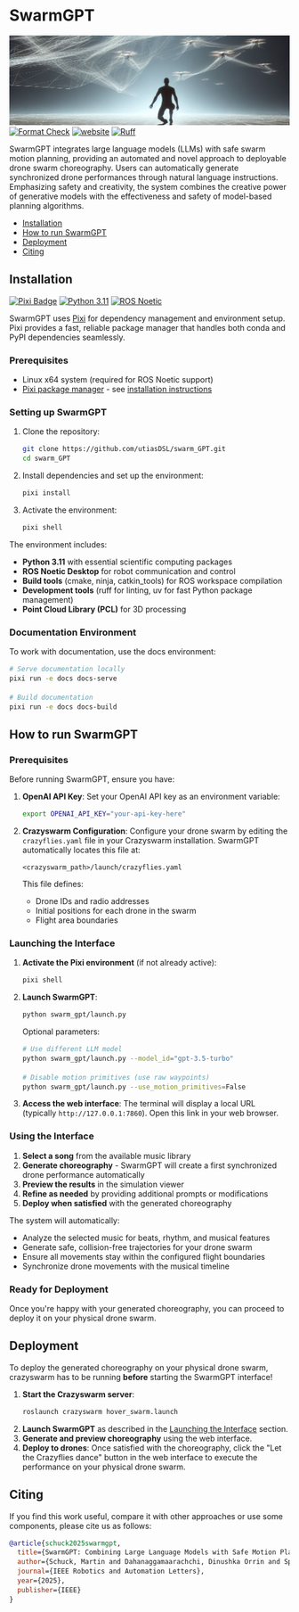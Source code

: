# SwarmGPT

![swarm_gpt_banner](/docs/img/swarm_gpt_banner.png)
[![Format Check](https://github.com/utiasDSL/swarm_GPT/actions/workflows/ruff.yaml/badge.svg)](https://github.com/utiasDSL/swarm_GPT/actions/workflows/ruff.yaml)
[![website](https://github.com/utiasDSL/swarm_GPT/actions/workflows/website.yaml/badge.svg)](https://github.com/utiasDSL/swarm_GPT/actions/workflows/website.yaml)
[![Ruff](https://img.shields.io/endpoint?url=https://raw.githubusercontent.com/astral-sh/ruff/main/assets/badge/v2.json)](https://github.com/astral-sh/ruff)

SwarmGPT integrates large language models (LLMs) with safe swarm motion planning, providing an automated and novel approach to deployable drone swarm choreography. Users can automatically generate synchronized drone performances through natural language instructions. Emphasizing safety and creativity, the system combines the creative power of generative models with the effectiveness and safety of model-based planning algorithms.

- [Installation](#installation)
- [How to run SwarmGPT](#how-to-run-swarmgpt)
- [Deployment](#deployment)
- [Citing](#citing)

## Installation

[![Pixi Badge](https://img.shields.io/endpoint?url=https://raw.githubusercontent.com/prefix-dev/pixi/main/assets/badge/v0.json)](https://pixi.sh)
[![Python 3.11](https://img.shields.io/badge/python-3.11-blue.svg)](https://www.python.org/downloads/)
[![ROS Noetic](https://img.shields.io/badge/ROS-Noetic-blue.svg)](http://wiki.ros.org/noetic)

SwarmGPT uses [Pixi](https://pixi.sh) for dependency management and environment setup. Pixi provides a fast, reliable package manager that handles both conda and PyPI dependencies seamlessly.

### Prerequisites

- Linux x64 system (required for ROS Noetic support)
- [Pixi package manager](https://pixi.sh) - see [installation instructions](https://pixi.sh/latest/installation/)

### Setting up SwarmGPT

1. Clone the repository:
   ```bash
   git clone https://github.com/utiasDSL/swarm_GPT.git
   cd swarm_GPT
   ```

2. Install dependencies and set up the environment:
   ```bash
   pixi install
   ```

3. Activate the environment:
   ```bash
   pixi shell
   ```

The environment includes:
- **Python 3.11** with essential scientific computing packages
- **ROS Noetic Desktop** for robot communication and control
- **Build tools** (cmake, ninja, catkin_tools) for ROS workspace compilation
- **Development tools** (ruff for linting, uv for fast Python package management)
- **Point Cloud Library (PCL)** for 3D processing

### Documentation Environment

To work with documentation, use the docs environment:

```bash
# Serve documentation locally
pixi run -e docs docs-serve

# Build documentation
pixi run -e docs docs-build
```
## How to run SwarmGPT

### Prerequisites

Before running SwarmGPT, ensure you have:

1. **OpenAI API Key**: Set your OpenAI API key as an environment variable:
   ```bash
   export OPENAI_API_KEY="your-api-key-here"
   ```

2. **Crazyswarm Configuration**: Configure your drone swarm by editing the `crazyflies.yaml` file in your Crazyswarm installation. SwarmGPT automatically locates this file at:
   ```
   <crazyswarm_path>/launch/crazyflies.yaml
   ```
   
   This file defines:
   - Drone IDs and radio addresses
   - Initial positions for each drone in the swarm
   - Flight area boundaries

### Launching the Interface

1. **Activate the Pixi environment** (if not already active):
   ```bash
   pixi shell
   ```

2. **Launch SwarmGPT**:
   ```bash
   python swarm_gpt/launch.py
   ```
   
   Optional parameters:
   ```bash
   # Use different LLM model
   python swarm_gpt/launch.py --model_id="gpt-3.5-turbo"
   
   # Disable motion primitives (use raw waypoints)
   python swarm_gpt/launch.py --use_motion_primitives=False
      ```

3. **Access the web interface**: The terminal will display a local URL (typically `http://127.0.0.1:7860`). Open this link in your web browser.

### Using the Interface

1. **Select a song** from the available music library
2. **Generate choreography** - SwarmGPT will create a first synchronized drone performance automatically
3. **Preview the results** in the simulation viewer
4. **Refine as needed** by providing additional prompts or modifications
5. **Deploy when satisfied** with the generated choreography

The system will automatically:
- Analyze the selected music for beats, rhythm, and musical features
- Generate safe, collision-free trajectories for your drone swarm
- Ensure all movements stay within the configured flight boundaries
- Synchronize drone movements with the musical timeline

### Ready for Deployment

Once you're happy with your generated choreography, you can proceed to deploy it on your physical drone swarm.

## Deployment

To deploy the generated choreography on your physical drone swarm, crazyswarm has to be running **before** starting the SwarmGPT interface!

1. **Start the Crazyswarm server**:
   ```bash
   roslaunch crazyswarm hover_swarm.launch
   ```
2. **Launch SwarmGPT** as described in the [Launching the Interface](#launching-the-interface) section.
3. **Generate and preview choreography** using the web interface.
4. **Deploy to drones**: Once satisfied with the choreography, click the "Let the Crazyflies dance" button in the web interface to execute the performance on your physical drone swarm.


## Citing
If you find this work useful, compare it with other approaches or use some components, please cite
us as follows:

```bibtex
@article{schuck2025swarmgpt,
  title={SwarmGPT: Combining Large Language Models with Safe Motion Planning for Drone Swarm Choreography},
  author={Schuck, Martin and Dahanaggamaarachchi, Dinushka Orrin and Sprenger, Ben and Vyas, Vedant and Zhou, Siqi and Schoellig, Angela P.},
  journal={IEEE Robotics and Automation Letters},
  year={2025},
  publisher={IEEE}
}
```